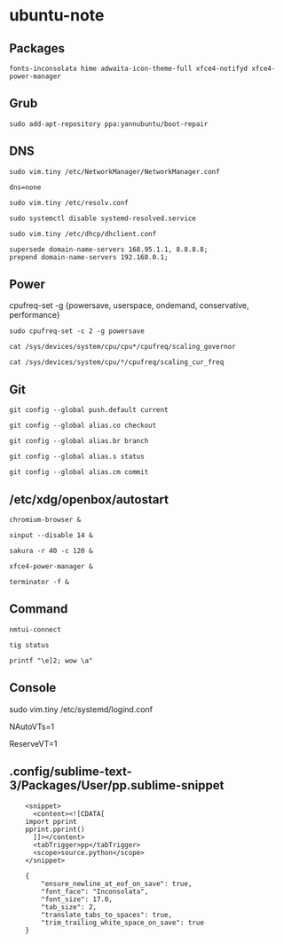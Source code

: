 # ubuntu-note

## Packages

    fonts-inconsolata hime adwaita-icon-theme-full xfce4-notifyd xfce4-power-manager
    
## Grub

    sudo add-apt-repository ppa:yannubuntu/boot-repair
    
## DNS

    sudo vim.tiny /etc/NetworkManager/NetworkManager.conf
    
    dns=none
  
    sudo vim.tiny /etc/resolv.conf
  
    sudo systemctl disable systemd-resolved.service
    
    sudo vim.tiny /etc/dhcp/dhclient.conf
    
    supersede domain-name-servers 168.95.1.1, 8.8.8.8;
    prepend domain-name-servers 192.168.0.1;

    
## Power

  cpufreq-set -g {powersave, userspace, ondemand, conservative, performance}

    sudo cpufreq-set -c 2 -g powersave
    
    cat /sys/devices/system/cpu/cpu*/cpufreq/scaling_governor
    
    cat /sys/devices/system/cpu/*/cpufreq/scaling_cur_freq
    
## Git

    git config --global push.default current
    
    git config --global alias.co checkout
    
    git config --global alias.br branch
    
    git config --global alias.s status
    
    git config --global alias.cm commit
    
## /etc/xdg/openbox/autostart

    chromium-browser &
    
    xinput --disable 14 &
    
    sakura -r 40 -c 120 &
    
    xfce4-power-manager &
    
    terminator -f &
    
## Command

    nmtui-connect
   
    tig status
    
    printf "\e]2; wow \a"
    
## Console

   sudo vim.tiny /etc/systemd/logind.conf

   NAutoVTs=1
   
   ReserveVT=1
    
## .config/sublime-text-3/Packages/User/pp.sublime-snippet

        <snippet>
          <content><![CDATA[
        import pprint
        pprint.pprint()
          ]]></content>
          <tabTrigger>pp</tabTrigger>
          <scope>source.python</scope>
        </snippet>

        {
            "ensure_newline_at_eof_on_save": true,
            "font_face": "Inconsolata",
            "font_size": 17.0,
            "tab_size": 2,
            "translate_tabs_to_spaces": true,
            "trim_trailing_white_space_on_save": true
        }

    
